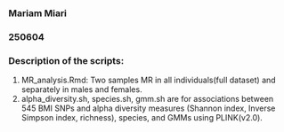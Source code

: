 ### Mariam Miari

### 250604

### Description of the scripts:
1. MR_analysis.Rmd: Two samples MR in all individuals(full dataset) and separately in males and females.
2. alpha_diversity.sh, species.sh, gmm.sh are for associations between 545 BMI SNPs and alpha diversity measures (Shannon index, Inverse Simpson index, richness), species, and GMMs using PLINK(v2.0).

